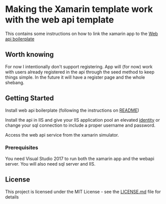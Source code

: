 # Making the Xamarin template work with the web api template 

This contains some instructions on how to link the xamarin app to the [Web api boilerplate](https://github.com/CiBuildOrg/WebApi-Boilerplate) 

## Worth knowing
For now I intentionally don't support registering. App will (for now) work with users already registered in the api through the seed method to keep things simple. In the future it will have a register page and the whole shebang. 

## Getting Started

Install web api boilerplate (following the instructions on [README](https://github.com/CiBuildOrg/WebApi-Boilerplate/blob/master/README.md))

Install the api in IIS and give your IIS application pool an elevated [identity](https://technet.microsoft.com/en-us/library/cc771170(v=ws.10).aspx) or change your sql connection to include a proper username and password. 

Access the web api service from the xamarin simulator. 

### Prerequisites

You need Visual Studio 2017 to run both the xamarin app and the webapi server.
You will also need sql server and IIS.

## License

This project is licensed under the MIT License - see the [LICENSE.md](LICENSE.md) file for details
